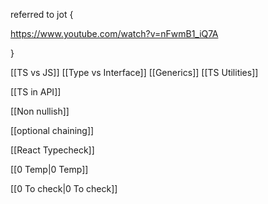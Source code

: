 

referred to jot {

https://www.youtube.com/watch?v=nFwmB1_iQ7A


}


[[TS vs JS]]
[[Type vs Interface]]
[[Generics]]
[[TS Utilities]]


[[TS in API]]

[[Non nullish]]


[[optional chaining]]

[[React Typecheck]]






[[0 Temp|0 Temp]]


[[0 To check|0 To check]]


